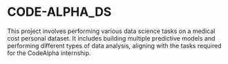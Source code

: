 # CODE-ALPHA_DS
This project involves performing various data science tasks on a medical cost personal dataset. It includes building multiple predictive models and performing different types of data analysis, aligning with the tasks required for the CodeAlpha internship.
